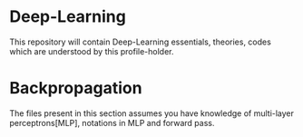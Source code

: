 # Deep-Learning
This repository will contain Deep-Learning essentials, theories, codes which are understood by this profile-holder.

# Backpropagation
The files present in this section assumes you have knowledge of multi-layer perceptrons[MLP], notations in MLP and forward pass. 
